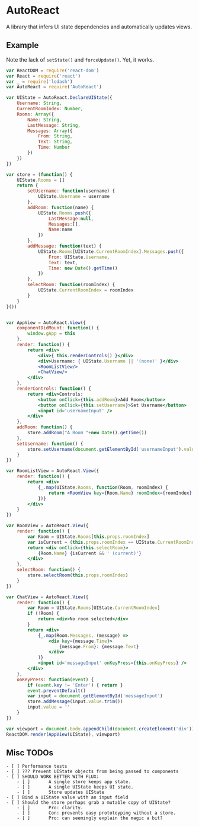 AutoReact
=========

A library that infers UI state dependencies and automatically updates views.


Example
-------

Note the lack of `setState()` and `forceUpdate()`. Yet, it works.

```jsx
var ReactDOM = require('react-dom')
var React = require('react')
var _ = require('lodash')
var AutoReact = require('AutoReact')

var UIState = AutoReact.DeclareUIState({
	Username: String,
	CurrentRoomIndex: Number,
	Rooms: Array({
		Name: String,
		LastMessage: String,
		Messages: Array({
			From: String,
			Text: String,
			Time: Number
		})
	})
})

var store = (function() {
	UIState.Rooms = []
	return {
		setUsername: function(username) {
			UIState.Username = username
		},
		addRoom: function(name) {
			UIState.Rooms.push({
				LastMessage:null,
				Messages:[],
				Name:name
			})
		},
		addMessage: function(text) {
			UIState.Rooms[UIState.CurrentRoomIndex].Messages.push({
				From: UIState.Username,
				Text: text,
				Time: new Date().getTime()
			})
		},
		selectRoom: function(roomIndex) {
			UIState.CurrentRoomIndex = roomIndex
		}
	}
}())


var AppView = AutoReact.View({
	componentDidMount: function() {
		window.gApp = this
	},
	render: function() {
		return <div>
			<div>{ this.renderControls() }</div>
			<div>Username: { UIState.Username || '(none)' }</div>
			<RoomListView/>
			<ChatView/>
		</div>
	},
	renderControls: function() {
		return <div>Controls:
			<button onClick={this.addRoom}>Add Room</button>
			<button onClick={this.setUsername}>Set Username</button>
			<input id='usernameInput' />
		</div>
	},
	addRoom: function() {
		store.addRoom("A Room "+new Date().getTime())
	},
	setUsername: function() {
		store.setUsername(document.getElementById('usernameInput').value)
	}
})

var RoomListView = AutoReact.View({
	render: function() {
		return <div>
			{_.map(UIState.Rooms, function(Room, roomIndex) {
				return <RoomView key={Room.Name} roomIndex={roomIndex} />
			})}
		</div>
	}
})

var RoomView = AutoReact.View({
	render: function() {
		var Room = UIState.Rooms[this.props.roomIndex]
		var isCurrent = (this.props.roomIndex == UIState.CurrentRoomIndex)
		return <div onClick={this.selectRoom}>
			{Room.Name} {isCurrent && ' (current)'}
		</div>
	},
	selectRoom: function() {
		store.selectRoom(this.props.roomIndex)
	}
})

var ChatView = AutoReact.View({
	render: function() {
		var Room = UIState.Rooms[UIState.CurrentRoomIndex]
		if (!Room) {
			return <div>No room selected</div>
		}
		return <div>
			{_.map(Room.Messages, (message) =>
				<div key={message.Time}>
					{message.From}: {message.Text}
				</div>
			)}
			<input id='messageInput' onKeyPress={this.onKeyPress} />
		</div>
	},
	onKeyPress: function(event) {
		if (event.key != 'Enter') { return }
		event.preventDefault()
		var input = document.getElementById('messageInput')
		store.addMessage(input.value.trim())
		input.value = ''
	}
})

var viewport = document.body.appendChild(document.createElement('div'))
ReactDOM.render(AppView(UIState), viewport)
```


Misc TODOs
----------

	- [ ] Performance tests
	- [ ] ??? Prevent UIState objects from being passed to components
	- [ ] SHOULD WORK BETTER WITH FLUX:
		- [ ] 		A single store keeps app state.
		- [ ] 		A single UIState keeps UI state.
		- [ ] 		Store updates UIState
	- [ ] Bind a UIState value with an input field
	- [ ] Should the store perhaps grab a mutable copy of UIState?
		- [ ] 		Pro: clarity.
		- [ ] 		Con: prevents easy prototoyping without a store.
		- [ ] 		Pro: can seemingly explain the magic a bit?
